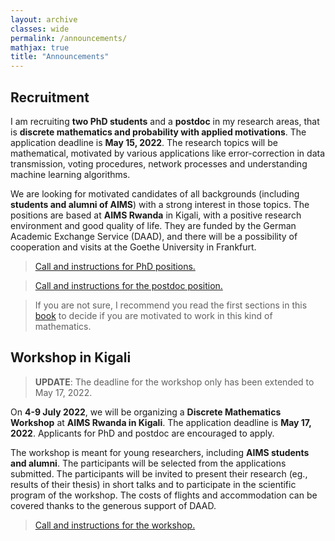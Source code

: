 ```yaml
---
layout: archive
classes: wide
permalink: /announcements/
mathjax: true
title: "Announcements"
---
```



## Recruitment

I am recruiting **two PhD students** and a **postdoc** in my research areas, that is **discrete mathematics and probability with applied motivations**. The application deadline is
**May 15, 2022**. The research topics will be mathematical, motivated by various applications like error-correction in data transmission, voting procedures, network processes and understanding machine learning algorithms.

We are looking for motivated candidates of all backgrounds (including **students and alumni of AIMS**) with a strong interest in those topics. The positions are based at **AIMS Rwanda** in Kigali, with a positive research environment and good quality of life. They are funded by the German Academic Exchange Service (DAAD), and there will be a possibility of cooperation and visits at the Goethe University in Frankfurt.

> [Call and instructions for PhD positions.](files/phd_call.pdf)

> [Call and instructions for the postdoc position.](files/postdoc_call.pdf)


> If you are not sure, I recommend you read the first sections in this
[book](https://www.cs.cmu.edu/~odonnell/papers/Analysis-of-Boolean-Functions-by-Ryan-ODonnell.pdf) to decide if you are motivated to work in this kind of mathematics.


## Workshop in Kigali

> **UPDATE**: The deadline for the workshop only has been extended to May 17, 2022.

On **4-9 July 2022**, we will be organizing a **Discrete Mathematics Workshop** at **AIMS Rwanda in Kigali**. The application deadline is **May 17, 2022**. Applicants for PhD and postdoc are encouraged to apply.

The workshop is meant for young researchers, including **AIMS students and alumni**. The participants will be selected from the applications submitted.
The participants will be invited
to present their research (eg., results of their thesis) in short talks and to participate
in the scientific program of the workshop. The costs of flights and accommodation can
be covered thanks to the generous support of DAAD.

> [Call and instructions for the workshop.](files/workshop_call.pdf)
